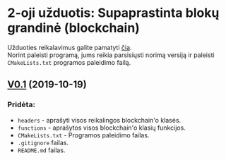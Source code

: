 # 2-oji užduotis: Supaprastinta blokų grandinė (blockchain)

Užduoties reikalavimus galite pamatyti [čia](https://github.com/blockchain-group/Blockchain-technologijos/blob/master/pratybos/2uzduotis-Blockchain.md).  
Norint paleisti programą, jums reikia parsisiųsti norimą versiją ir paleisti `CMakeLists.txt` programos paleidimo failą.  

## [V0.1]() (2019-10-19)
### Pridėta:
- `headers` - aprašyti visos reikalingos blockchain'o klasės.
- `functions` - aprašytos visos blockchain'o klasių funkcijos.
- `CMakeLists.txt` - Programos paleidimo failas.
- `.gitignore` failas.
- `README.md` failas.